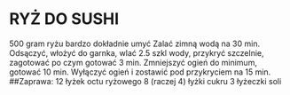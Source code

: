 # RYŻ DO SUSHI

500 gram ryżu bardzo dokładnie umyć
Zalać zimną wodą na 30 min.
Odsączyć, włożyć do garnka, wlać 2.5 szkl wody, przykryć szczelnie, zagotować po czym gotować 3 min.
Zmniejszyć ogień do minimum, gotować 10 min.
Wyłączyć ogień i zostawić pod przykryciem na 15 min.
##Zaprawa:
12 łyżek octu ryżowego
8 (raczej 4) łyżki cukru
3 łyżeczki soli